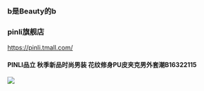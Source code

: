 ### b是Beauty的b
### pinli旗舰店
https://pinli.tmall.com/
#### PINLI品立 秋季新品时尚男装 花纹修身PU皮夹克男外套潮B16322115
![](https://img.alicdn.com/imgextra/i2/1112208168/TB2GDhWf8U4h1JjSZFLXXaFMpXa_!!1112208168.jpg)
